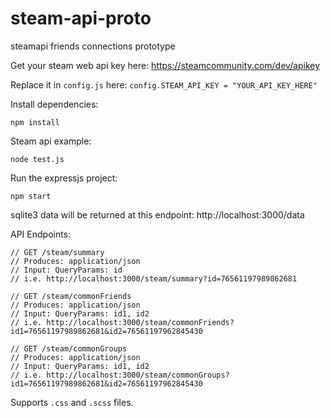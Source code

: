 # steam-api-proto
steamapi friends connections prototype

Get your steam web api key here: https://steamcommunity.com/dev/apikey

Replace it in `config.js` here: `config.STEAM_API_KEY = "YOUR_API_KEY_HERE"`

Install dependencies:
```
npm install
```

Steam api example:
```
node test.js
```

Run the expressjs project:
```
npm start
```

sqlite3 data will be returned at this endpoint: http://localhost:3000/data

API Endpoints:
```
// GET /steam/summary
// Produces: application/json
// Input: QueryParams: id
// i.e. http://localhost:3000/steam/summary?id=76561197989862681

// GET /steam/commonFriends
// Produces: application/json
// Input: QueryParams: id1, id2
// i.e. http://localhost:3000/steam/commonFriends?id1=76561197989862681&id2=76561197962845430

// GET /steam/commonGroups
// Produces: application/json
// Input: QueryParams: id1, id2
// i.e. http://localhost:3000/steam/commonGroups?id1=76561197989862681&id2=76561197962845430
```

Supports `.css` and `.scss` files.
